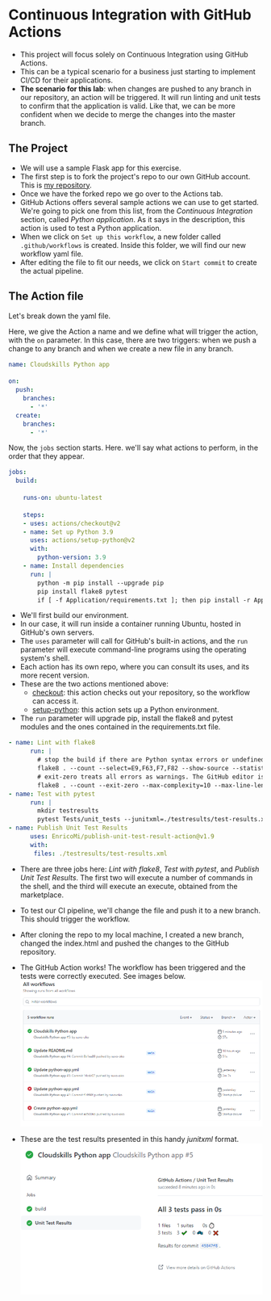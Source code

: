 # Continuous Integration with GitHub Actions

- This project will focus solely on Continuous Integration using GitHub Actions.
- This can be a typical scenario for a business just starting to implement CI/CD for their applications.
- **The scenario for this lab**: when changes are pushed to any branch in our repository, an action will be triggered. It will run linting and unit tests to confirm that the application is valid. Like that, we can be more confident when we decide to merge the changes into the master branch.

## The Project

- We will use a sample Flask app for this exercise.
- The first step is to fork the project's repo to our own GitHub account. This is [my repository](https://github.com/suvo-oko/ci-pythonapp).
- Once we have the forked repo we go over to the Actions tab.
- GitHub Actions offers several sample actions we can use to get started. We're going to pick one from this list, from the *Continuous Integration* section, called *Python application*. As it says in the description, this action is used to test a Python application.
- When we click on `Set up this workflow`, a new folder called `.github/workflows` is created. Inside this folder, we will find our new workflow yaml file.
- After editing the file to fit our needs, we click on `Start commit` to create the actual pipeline.

## The Action file

Let's break down the yaml file.

Here, we give the Action a name and we define what will trigger the action, with the `on` parameter. In this case, there are two triggers: when we push a change to any branch and when we create a new file in any branch.

```yaml
name: Cloudskills Python app

on:
  push:
    branches:
      - '*'
  create:
    branches:
      - '*'
```

Now, the `jobs` section starts. Here. we'll say what actions to perform, in the order that they appear.

```yaml
jobs:
  build:

    runs-on: ubuntu-latest

    steps:
    - uses: actions/checkout@v2
    - name: Set up Python 3.9
      uses: actions/setup-python@v2
      with:
        python-version: 3.9
    - name: Install dependencies
      run: |
        python -m pip install --upgrade pip
        pip install flake8 pytest
        if [ -f Application/requirements.txt ]; then pip install -r Application/requirements.txt; fi
```

- We'll first build our environment.
- In our case, it will run inside a container running Ubuntu, hosted in GitHub's own servers.
- The `uses` parameter will call for GitHub's built-in actions, and the `run` parameter will execute command-line programs using the operating system's shell.
- Each action has its own repo, where you can consult its uses, and its more recent version.
- These are the two actions mentioned above:
  - [checkout](https://github.com/actions/checkout): this action checks out your repository, so the workflow can access it.
  - [setup-python](https://github.com/actions/setup-python): this action sets up a Python environment.
- The `run` parameter will upgrade pip, install the flake8 and pytest modules and the ones contained in the requirements.txt file.

```yaml
- name: Lint with flake8
      run: |
        # stop the build if there are Python syntax errors or undefined names
        flake8 . --count --select=E9,F63,F7,F82 --show-source --statistics
        # exit-zero treats all errors as warnings. The GitHub editor is 127 chars wide
        flake8 . --count --exit-zero --max-complexity=10 --max-line-length=127 --statistics
- name: Test with pytest
      run: |
        mkdir testresults 
        pytest Tests/unit_tests --junitxml=./testresults/test-results.xml
- name: Publish Unit Test Results
      uses: EnricoMi/publish-unit-test-result-action@v1.9
      with:
       files: ./testresults/test-results.xml
```

- There are three jobs here: *Lint with flake8*, *Test with pytest*, and *Publish Unit Test Results*. The first two will execute a number of commands in the shell, and the third will execute an execute, obtained from the marketplace.

- To test our CI pipeline, we'll change the file and push it to a new branch. This should trigger the workflow.
- After cloning the repo to my local machine, I created a new branch, changed the index.html and pushed the changes to the GitHub repository.
- The GitHub Action works! The workflow has been triggered and the tests were correctly executed. See images below.
![workflows](project2_workflows.png)
- These are the test results presented in this handy *junitxml* format.
![test results](project2_unit_test_results.png)
